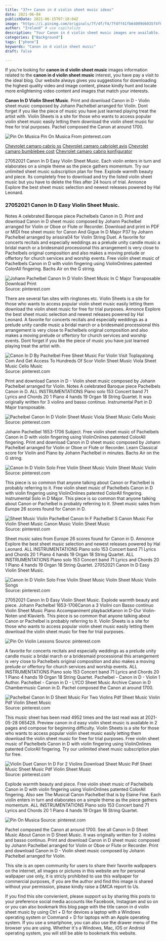 ```yaml
---
title: "37++ Canon in d violin sheet music ideas"
date: 2021-06-04
publishDate: 2021-06-15T07:10:04Z
image: "https://i.pinimg.com/originals/7f/df/f4/7fdff41fb64009d6035f4f00852b06bc.jpg"
author: "Ireland" # use capitalize
description: "Your Canon in d violin sheet music images are available. Canon in d violin sheet music are a topic that is being searched for and liked by netizens today. You can Find and Download the Canon in d violin sheet music files here. Download all royalty-free vectors."
categories: ["Background"]
tags: ["phone"]
keywords: "Canon in d violin sheet music"
draft: false

---
```


If you're looking for **canon in d violin sheet music** images information related to the **canon in d violin sheet music** interest, you have pay a visit to the ideal  blog.  Our website always  gives you  suggestions  for downloading  the highest  quality video and image  content, please kindly hunt and locate more enlightening video content and images  that match your interests.

**Canon In D Violin Sheet Music**. Print and download Canon in D - Violin sheet music composed by Johann Pachelbel arranged for Violin. Dont forget if you like the piece of music you have just learned playing treat the artist with. Violin Sheets is a site for those who wants to access popular violin sheet music easily letting them download the violin sheet music for free for trial purposes. Pachel composed the Canon at around 1700.

![Pin On Musica](https://i.pinimg.com/originals/7f/df/f4/7fdff41fb64009d6035f4f00852b06bc.jpg "Pin On Musica")
Pin On Musica From pinterest.com

[Chevrolet camaro cabrio ss](/chevrolet-camaro-cabrio-ss/)
[Chevrolet camaro cabriolet avis](/chevrolet-camaro-cabriolet-avis/)
[Chevrolet camaro bumblebee cost](/chevrolet-camaro-bumblebee-cost/)
[Chevrolet camaro cabrio konfigurator](/chevrolet-camaro-cabrio-konfigurator/)

27052021 Canon In D Easy Violin Sheet Music. Each violin enters in turn and elaborates on a simple theme as the piece gathers momentum. Try our unlimited sheet music subscription plan for free. Explode warmth beauty and piece. Its completely free to download and try the listed violin sheet music but you have to delete the files after 24 hours of trial. Annonce Explore the best sheet music selection and newest releases powered by Hal Leonard.

### 27052021 Canon In D Easy Violin Sheet Music.

Notes A celebrated Baroque piece Pachelbels Canon in D. Print and download Canon in D sheet music composed by Johann Pachelbel arranged for Violin or Oboe or Flute or Recorder. Download and print in PDF or MIDI free sheet music for Canon And Gigue In D Major P37 by Johann Pachelbel arranged by arissira04 for Violin String Duet. A favorite for concerts recitals and especially weddings as a prelude unity candle music a bridal march or a bridesmaid processional this arrangement is very close to Pachelbels original composition and also makes a moving prelude or offertory for church services and worship events. Free violin sheet music of Pachelbels Canon in D with violin fingering using ViolinOnlines patented ColorAll fingering. Bachs Air on the G string.


![Johann Pachelbel Canon In D Violin Sheet Music In C Major Transposable Download Print](https://i.pinimg.com/originals/b5/31/e2/b531e2a5ab1f7aeb3e138358fb4468fe.gif "Johann Pachelbel Canon In D Violin Sheet Music In C Major Transposable Download Print")
Source: pinterest.com

There are several fan sites with ringtones etc. Violin Sheets is a site for those who wants to access popular violin sheet music easily letting them download the violin sheet music for free for trial purposes. Annonce Explore the best sheet music selection and newest releases powered by Hal Leonard. A favorite for concerts recitals and especially weddings as a prelude unity candle music a bridal march or a bridesmaid processional this arrangement is very close to Pachelbels original composition and also makes a moving prelude or offertory for church services and worship events. Dont forget if you like the piece of music you have just learned playing treat the artist with.

![Canon In D By Pachelbel Free Sheet Music For Violin Visit Toplayalong Com And Get Access To Hundreds Of Scor Violin Sheet Music Viola Sheet Music Cello Music](https://i.pinimg.com/736x/40/7e/b0/407eb0a4368d51193b980570df0d1f6f.jpg "Canon In D By Pachelbel Free Sheet Music For Violin Visit Toplayalong Com And Get Access To Hundreds Of Scor Violin Sheet Music Viola Sheet Music Cello Music")
Source: pinterest.com

Print and download Canon in D - Violin sheet music composed by Johann Pachelbel arranged for Violin. Notes A celebrated Baroque piece Pachelbels Canon in D. ALL INSTRUMENTATIONS Piano solo 153 Concert band 71 Lyrics and Chords 20 1 Piano 4 hands 19 Organ 18 String Quartet. It was originally written for 3 violins and basso continuo. Instrumental Part in D Major transposable.

![Pachelbel Canon In D Violin Sheet Music Viola Sheet Music Cello Music](https://i.pinimg.com/originals/74/2a/2b/742a2b197d0e9793f6af1607c3a9b127.png "Pachelbel Canon In D Violin Sheet Music Viola Sheet Music Cello Music")
Source: pinterest.com

Johann Pachelbel 1653-1706 Subject. Free violin sheet music of Pachelbels Canon in D with violin fingering using ViolinOnlines patented ColorAll fingering. Print and download Canon in D sheet music composed by Johann Pachelbel arranged for Violin or Oboe or Flute or Recorder. Learn Classical score for Violin and Piano by Johann Pachelbel in minutes. Bachs Air on the G string.

![Canon In D Violin Solo Free Violin Sheet Music Violin Sheet Music Violin](https://i.pinimg.com/originals/0a/df/9d/0adf9d1359c765db572ce366c8b4c09b.jpg "Canon In D Violin Solo Free Violin Sheet Music Violin Sheet Music Violin")
Source: pinterest.com

This piece is so common that anyone talking about Canon or Pachelbel is probably referring to it. Free violin sheet music of Pachelbels Canon in D with violin fingering using ViolinOnlines patented ColorAll fingering. Instrumental Solo in D Major. This piece is so common that anyone talking about Canon or Pachelbel is probably referring to it. Sheet music sales from Europe 26 scores found for Canon in D.

![Sheet Music Violin Pachelbel Canon In F Pachelbel S Canon Music For Violin Sheet Music Canon Music Violin Sheet Music](https://i.pinimg.com/originals/b6/6d/4a/b66d4a4a11c55973533b0e0b623670d5.jpg "Sheet Music Violin Pachelbel Canon In F Pachelbel S Canon Music For Violin Sheet Music Canon Music Violin Sheet Music")
Source: pinterest.com

Sheet music sales from Europe 26 scores found for Canon in D. Annonce Explore the best sheet music selection and newest releases powered by Hal Leonard. ALL INSTRUMENTATIONS Piano solo 153 Concert band 71 Lyrics and Chords 20 1 Piano 4 hands 19 Organ 18 String Quartet. ALL INSTRUMENTATIONS Piano solo 153 Concert band 71 Lyrics and Chords 20 1 Piano 4 hands 19 Organ 18 String Quartet. 27052021 Canon In D Easy Violin Sheet Music.

![Canon In D Violin Solo Free Violin Sheet Music Violin Sheet Music Violin Songs](https://i.pinimg.com/originals/0b/b5/16/0bb5169494a390c37936a26b7653ab6c.png "Canon In D Violin Solo Free Violin Sheet Music Violin Sheet Music Violin Songs")
Source: pinterest.com

27052021 Canon In D Easy Violin Sheet Music. Explode warmth beauty and piece. Johann Pachelbel 1653-1706Canon a 3 Violini con Basso continuo Violin Sheet Music Piano Accompaniment playbackKanon in D-Dur Violin-Noten und Klavierb. This piece is so common that anyone talking about Canon or Pachelbel is probably referring to it. Violin Sheets is a site for those who wants to access popular violin sheet music easily letting them download the violin sheet music for free for trial purposes.

![Pin On Violin Lessons](https://i.pinimg.com/originals/4d/1a/99/4d1a9906ad2f9342883a5c1202670597.png "Pin On Violin Lessons")
Source: pinterest.com

A favorite for concerts recitals and especially weddings as a prelude unity candle music a bridal march or a bridesmaid processional this arrangement is very close to Pachelbels original composition and also makes a moving prelude or offertory for church services and worship events. ALL INSTRUMENTATIONS Piano solo 153 Concert band 71 Lyrics and Chords 20 1 Piano 4 hands 19 Organ 18 String Quartet. Pachelbel - Canon in D - Violin 1 Author. Pachelbel - Canon in D - LYCO Sheet Music Archive Canon in D Chambermusic Canon in D. Pachel composed the Canon at around 1700.

![Pachelbel Canon In D Sheet Music For Two Violins Pdf Sheet Music Violin Pdf Violin Sheet Music](https://i.pinimg.com/originals/2e/d7/8d/2ed78de1ab59a9d019a64bb3579d7ffe.gif "Pachelbel Canon In D Sheet Music For Two Violins Pdf Sheet Music Violin Pdf Violin Sheet Music")
Source: pinterest.com

This music sheet has been read 4952 times and the last read was at 2021-05-28 065428. Preview canon in d easy violin sheet music is available in 2 pages and compose for beginning difficulty. Violin Sheets is a site for those who wants to access popular violin sheet music easily letting them download the violin sheet music for free for trial purposes. Free violin sheet music of Pachelbels Canon in D with violin fingering using ViolinOnlines patented ColorAll fingering. Try our unlimited sheet music subscription plan for free.

![Violin Duet Canon In D For 2 Violins Download Sheet Music Pdf Sheet Music Sheet Music Pdf Violin Sheet Music](https://i.pinimg.com/originals/b6/bb/53/b6bb53d742e0b11420a2e4fecdbd023d.png "Violin Duet Canon In D For 2 Violins Download Sheet Music Pdf Sheet Music Sheet Music Pdf Violin Sheet Music")
Source: pinterest.com

Explode warmth beauty and piece. Free violin sheet music of Pachelbels Canon in D with violin fingering using ViolinOnlines patented ColorAll fingering. Also see The Musical Canon Pachelbel that is by Elaine Fine. Each violin enters in turn and elaborates on a simple theme as the piece gathers momentum. ALL INSTRUMENTATIONS Piano solo 153 Concert band 71 Lyrics and Chords 20 1 Piano 4 hands 19 Organ 18 String Quartet.

![Pin On Musica](https://i.pinimg.com/originals/7f/df/f4/7fdff41fb64009d6035f4f00852b06bc.jpg "Pin On Musica")
Source: pinterest.com

Pachel composed the Canon at around 1700. See all Canon in D Sheet Music About Canon in D Sheet Music. It was originally written for 3 violins and basso continuo. Print and download Canon in D sheet music composed by Johann Pachelbel arranged for Violin or Oboe or Flute or Recorder. Print and download Canon in D - Violin sheet music composed by Johann Pachelbel arranged for Violin.

This site is an open community for users to share their favorite wallpapers on the internet, all images or pictures in this website are for personal wallpaper use only, it is stricly prohibited to use this wallpaper for commercial purposes, if you are the author and find this image is shared without your permission, please kindly raise a DMCA report to Us.

If you find this site convienient, please support us by sharing this posts to your preference social media accounts like Facebook, Instagram and so on or you can also bookmark this blog page with the title canon in d violin sheet music by using Ctrl + D for devices a laptop with a Windows operating system or Command + D for laptops with an Apple operating system. If you use a smartphone, you can also use the drawer menu of the browser you are using. Whether it's a Windows, Mac, iOS or Android operating system, you will still be able to bookmark this website.
